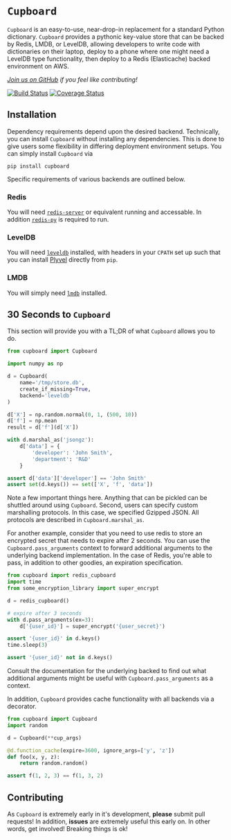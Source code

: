 
# `Cupboard`


`Cupboard` is an easy-to-use, near-drop-in replacement for a standard Python
dictionary. `Cupboard` provides a pythonic key-value store that can be backed
by Redis, LMDB, or LevelDB, allowing developers to write code with dictionaries
on their laptop, deploy to a phone where one might need a LevelDB type
functionality, then deploy to a Redis (Elasticache) backed environment on AWS.

_[Join us on GitHub](https://github.com/vaitech/Cupboard) if you feel like
contributing!_

[![Build Status](https://travis-ci.org/vaitech/Cupboard.svg)](https://travis-ci.org/vaitech/Cupboard)
[![Coverage Status](https://coveralls.io/repos/vaitech/Cupboard/badge.svg?branch=master&service=github)](https://coveralls.io/github/vaitech/Cupboard?branch=master)

## Installation
Dependency requirements depend upon the desired backend. Technically, you can
install `Cupboard` without installing any dependencies. This is done to give
users some flexibility in differing deployment environment setups. You can
simply install `Cupboard` via

```
pip install cupboard
```

Specific requirements of various backends are outlined below.

### Redis
You will need [`redis-server`](https://redis.io/topics/quickstart) or
equivalent running and accessable. In addition
[`redis-py`](https://github.com/andymccurdy/redis-py) is required to run.

### LevelDB
You will need [`leveldb`](https://github.com/google/leveldb) installed, with
headers in your `CPATH` set up such that you can install
[Plyvel](https://github.com/wbolster/plyvel) directly from `pip`.

### LMDB
You will simply need [`lmdb`](https://lmdb.readthedocs.io/en/release/) installed.


## 30 Seconds to `Cupboard`

This section will provide you with a TL;DR of what `Cupboard` allows you to do.

```python
from cupboard import Cupboard

import numpy as np

d = Cupboard(
    name='/tmp/store.db',
    create_if_missing=True,
    backend='leveldb'
)

d['X'] = np.random.normal(0, 1, (500, 10))
d['f'] = np.mean
result = d['f'](d['X'])

with d.marshal_as('jsongz'):
    d['data'] = {
        'developer': 'John Smith',
        'department': 'R&D'
    }

assert d['data']['developer'] == 'John Smith'
assert set(d.keys()) == set(['X', 'f', 'data'])
```

Note a few important things here. Anything that can be pickled can be shuttled
around using `Cupboard`. Second, users can specify custom marshalling protocols.
In this case, we specified Gzipped JSON. All protocols are described in
`Cupboard.marshal_as`.


For another example, consider that you need to use redis to store an encrypted 
secret that needs to expire after 2 seconds. You can use the 
`Cupboard.pass_arguments` context to forward additional arguments to the underlying 
backend implementation. In the case of Redis, you're able to pass, in addition 
to other goodies, an expiration specification.

```python
from cupboard import redis_cupboard
import time
from some_encryption_library import super_encrypt

d = redis_cupboard()

# expire after 3 seconds
with d.pass_arguments(ex=3):
    d['{user_id}'] = super_encrypt('{user_secret}')

assert '{user_id}' in d.keys()
time.sleep(3)

assert '{user_id}' not in d.keys()
```

Consult the documentation for the underlying backed to find out what additional 
arguments might be useful with `Cupboard.pass_arguments` as a context.

In addition, `Cupboard` provides cache functionality with all backends via a 
decorator.

```python
from cupboard import Cupboard
import random

d = Cupboard(**cup_args)

@d.function_cache(expire=3600, ignore_args=['y', 'z'])
def foo(x, y, z):
    return random.random()

assert f(1, 2, 3) == f(1, 3, 2)
```

## Contributing

As `Cupboard` is extremely early in it's development, **please** submit pull 
requests! In addition, **issues** are extremely useful this early on. In other 
words, get involved! Breaking things is ok! 


